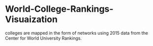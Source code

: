 # World-College-Rankings-Visuaization
 colleges are mapped in the form of networks using 2015 data from the Center for World University Rankings.
